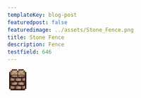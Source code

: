 ```yaml
---
templateKey: blog-post
featuredpost: false
featuredimage: ../assets/Stone_Fence.png
title: Stone Fence
description: Fence
testfield: 646
---
```

![Stone Fence](../assets/Stone_Fence.png)
